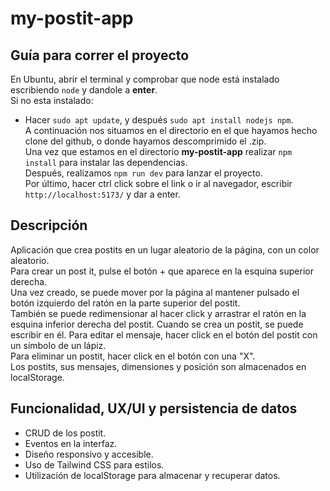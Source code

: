 # my-postit-app

## Guía para correr el proyecto
En Ubuntu, abrir el terminal y comprobar que node está instalado escribiendo `node` y dandole a **enter**.  
Si no esta instalado:
- Hacer `sudo apt update`, y después `sudo apt install nodejs npm`.  
A continuación nos situamos en el directorio en el que hayamos hecho clone del github, 
o donde hayamos descomprimido el .zip.  
Una vez que estamos en el directorio **my-postit-app** realizar `npm install` para instalar las dependencias.  
Después, realizamos `npm run dev` para lanzar el proyecto.  
Por último, hacer ctrl click sobre el link o ir al navegador, escribir `http://localhost:5173/` y dar a enter.

## Descripción
Aplicación que crea postits en un lugar aleatorio de la página, con un color aleatorio.  
Para crear un post it, pulse el botón + que aparece en la esquina superior derecha.  
Una vez creado, se puede mover por la página al mantener pulsado el botón izquierdo del ratón en la parte superior del postit.  
También se puede redimensionar al hacer click y arrastrar el ratón en la esquina inferior derecha del postit.
Cuando se crea un postit, se puede escribir en él. Para editar el mensaje, hacer click en el botón del postit con un símbolo de un lápiz.  
Para eliminar un postit, hacer click en el botón con una "X".  
Los postits, sus mensajes, dimensiones y posición son almacenados en localStorage.

## Funcionalidad, UX/UI y persistencia de datos
- CRUD de los postit.
- Eventos en la interfaz.
- Diseño responsivo y accesible.
- Uso de Tailwind CSS para estilos.
- Utilización de localStorage para almacenar y recuperar datos.

